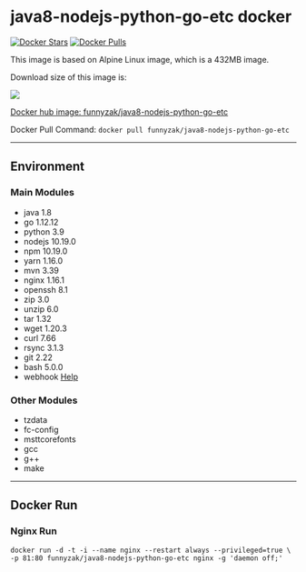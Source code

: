 # java8-nodejs-python-go-etc docker

[![Docker Stars](https://img.shields.io/docker/stars/funnyzak/java8-nodejs-python-go-etc.svg?style=flat-square)](https://hub.docker.com/r/funnyzak/java8-nodejs-python-go-etc/)
[![Docker Pulls](https://img.shields.io/docker/pulls/funnyzak/java8-nodejs-python-go-etc.svg?style=flat-square)](https://hub.docker.com/r/funnyzak/java8-nodejs-python-go-etc/)

This image is based on Alpine Linux image, which is a 432MB image.

Download size of this image is:

[![](https://images.microbadger.com/badges/image/funnyzak/java8-nodejs-python-go-etc.svg)](http://microbadger.com/images/funnyzak/java8-nodejs-python-go-etc)

[Docker hub image: funnyzak/java8-nodejs-python-go-etc](https://hub.docker.com/r/funnyzak/java8-nodejs-python-go-etc)

Docker Pull Command: `docker pull funnyzak/java8-nodejs-python-go-etc`

---

## Environment

### Main Modules

* java 1.8
* go 1.12.12
* python 3.9
* nodejs 10.19.0
* npm 10.19.0
* yarn 1.16.0
* mvn 3.39
* nginx 1.16.1
* openssh 8.1
* zip 3.0
* unzip 6.0
* tar 1.32
* wget 1.20.3
* curl 7.66
* rsync 3.1.3
* git 2.22
* bash 5.0.0
* webhook [Help](https://github.com/adnanh/webhook)

### Other Modules

* tzdata
* fc-config
* msttcorefonts
* gcc
* g++
* make

---

## Docker Run

### Nginx Run

```Docker
docker run -d -t -i --name nginx --restart always --privileged=true \
-p 81:80 funnyzak/java8-nodejs-python-go-etc nginx -g 'daemon off;'
```
